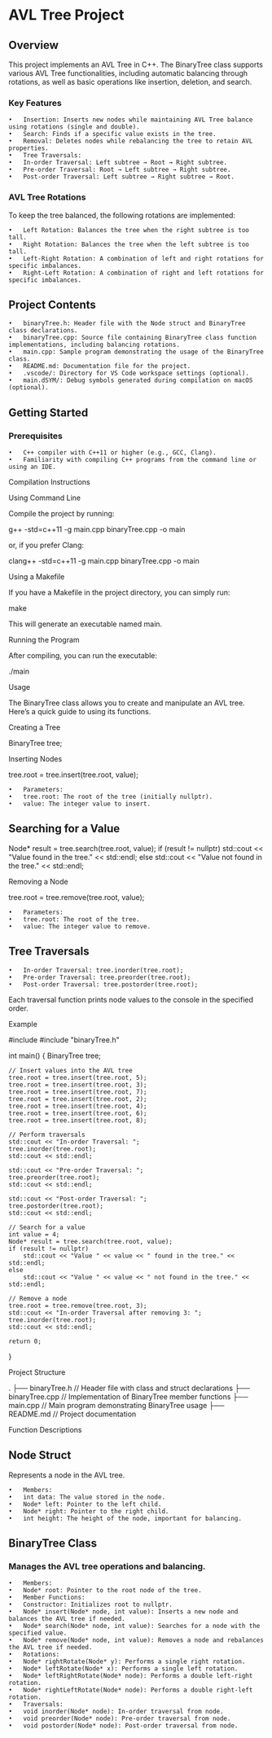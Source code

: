 # AVL Tree Project

## Overview

This project implements an AVL Tree in C++. The BinaryTree class supports various AVL Tree functionalities, including automatic balancing through rotations, as well as basic operations like insertion, deletion, and search.

### Key Features

	•	Insertion: Inserts new nodes while maintaining AVL Tree balance using rotations (single and double).
	•	Search: Finds if a specific value exists in the tree.
	•	Removal: Deletes nodes while rebalancing the tree to retain AVL properties.
	•	Tree Traversals:
	•	In-order Traversal: Left subtree → Root → Right subtree.
	•	Pre-order Traversal: Root → Left subtree → Right subtree.
	•	Post-order Traversal: Left subtree → Right subtree → Root.

### AVL Tree Rotations

To keep the tree balanced, the following rotations are implemented:

	•	Left Rotation: Balances the tree when the right subtree is too tall.
	•	Right Rotation: Balances the tree when the left subtree is too tall.
	•	Left-Right Rotation: A combination of left and right rotations for specific imbalances.
	•	Right-Left Rotation: A combination of right and left rotations for specific imbalances.

## Project Contents

	•	binaryTree.h: Header file with the Node struct and BinaryTree class declarations.
	•	binaryTree.cpp: Source file containing BinaryTree class function implementations, including balancing rotations.
	•	main.cpp: Sample program demonstrating the usage of the BinaryTree class.
	•	README.md: Documentation file for the project.
	•	.vscode/: Directory for VS Code workspace settings (optional).
	•	main.dSYM/: Debug symbols generated during compilation on macOS (optional).

## Getting Started

### Prerequisites

	•	C++ compiler with C++11 or higher (e.g., GCC, Clang).
	•	Familiarity with compiling C++ programs from the command line or using an IDE.

Compilation Instructions

Using Command Line

Compile the project by running:

g++ -std=c++11 -g main.cpp binaryTree.cpp -o main

or, if you prefer Clang:

clang++ -std=c++11 -g main.cpp binaryTree.cpp -o main

Using a Makefile

If you have a Makefile in the project directory, you can simply run:

make

This will generate an executable named main.

Running the Program

After compiling, you can run the executable:

./main

Usage

The BinaryTree class allows you to create and manipulate an AVL tree. Here’s a quick guide to using its functions.

Creating a Tree

BinaryTree tree;

Inserting Nodes

tree.root = tree.insert(tree.root, value);

	•	Parameters:
	•	tree.root: The root of the tree (initially nullptr).
	•	value: The integer value to insert.

## Searching for a Value

Node* result = tree.search(tree.root, value);
if (result != nullptr)
    std::cout << "Value found in the tree." << std::endl;
else
    std::cout << "Value not found in the tree." << std::endl;

Removing a Node

tree.root = tree.remove(tree.root, value);

	•	Parameters:
	•	tree.root: The root of the tree.
	•	value: The integer value to remove.

## Tree Traversals

	•	In-order Traversal: tree.inorder(tree.root);
	•	Pre-order Traversal: tree.preorder(tree.root);
	•	Post-order Traversal: tree.postorder(tree.root);

Each traversal function prints node values to the console in the specified order.

Example

#include <iostream>
#include "binaryTree.h"

int main() {
    BinaryTree tree;

    // Insert values into the AVL tree
    tree.root = tree.insert(tree.root, 5);
    tree.root = tree.insert(tree.root, 3);
    tree.root = tree.insert(tree.root, 7);
    tree.root = tree.insert(tree.root, 2);
    tree.root = tree.insert(tree.root, 4);
    tree.root = tree.insert(tree.root, 6);
    tree.root = tree.insert(tree.root, 8);

    // Perform traversals
    std::cout << "In-order Traversal: ";
    tree.inorder(tree.root);
    std::cout << std::endl;

    std::cout << "Pre-order Traversal: ";
    tree.preorder(tree.root);
    std::cout << std::endl;

    std::cout << "Post-order Traversal: ";
    tree.postorder(tree.root);
    std::cout << std::endl;

    // Search for a value
    int value = 4;
    Node* result = tree.search(tree.root, value);
    if (result != nullptr)
        std::cout << "Value " << value << " found in the tree." << std::endl;
    else
        std::cout << "Value " << value << " not found in the tree." << std::endl;

    // Remove a node
    tree.root = tree.remove(tree.root, 3);
    std::cout << "In-order Traversal after removing 3: ";
    tree.inorder(tree.root);
    std::cout << std::endl;

    return 0;
}

Project Structure

.
├── binaryTree.h      // Header file with class and struct declarations
├── binaryTree.cpp    // Implementation of BinaryTree member functions
├── main.cpp          // Main program demonstrating BinaryTree usage
├── README.md         // Project documentation

Function Descriptions

## Node Struct

Represents a node in the AVL tree.

	•	Members:
	•	int data: The value stored in the node.
	•	Node* left: Pointer to the left child.
	•	Node* right: Pointer to the right child.
	•	int height: The height of the node, important for balancing.

## BinaryTree Class

### Manages the AVL tree operations and balancing.

	•	Members:
	•	Node* root: Pointer to the root node of the tree.
	•	Member Functions:
	•	Constructor: Initializes root to nullptr.
	•	Node* insert(Node* node, int value): Inserts a new node and balances the AVL tree if needed.
	•	Node* search(Node* node, int value): Searches for a node with the specified value.
	•	Node* remove(Node* node, int value): Removes a node and rebalances the AVL tree if needed.
	•	Rotations:
	•	Node* rightRotate(Node* y): Performs a single right rotation.
	•	Node* leftRotate(Node* x): Performs a single left rotation.
	•	Node* leftRightRotate(Node* node): Performs a double left-right rotation.
	•	Node* rightLeftRotate(Node* node): Performs a double right-left rotation.
	•	Traversals:
	•	void inorder(Node* node): In-order traversal from node.
	•	void preorder(Node* node): Pre-order traversal from node.
	•	void postorder(Node* node): Post-order traversal from node.